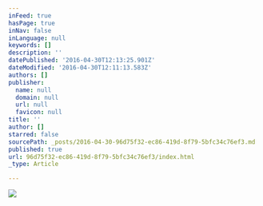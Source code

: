 ```yaml
---
inFeed: true
hasPage: true
inNav: false
inLanguage: null
keywords: []
description: ''
datePublished: '2016-04-30T12:13:25.901Z'
dateModified: '2016-04-30T12:11:13.583Z'
authors: []
publisher:
  name: null
  domain: null
  url: null
  favicon: null
title: ''
author: []
starred: false
sourcePath: _posts/2016-04-30-96d75f32-ec86-419d-8f79-5bfc34c76ef3.md
published: true
url: 96d75f32-ec86-419d-8f79-5bfc34c76ef3/index.html
_type: Article

---
```

![](https://the-grid-user-content.s3-us-west-2.amazonaws.com/73d8ad33-cb5c-4d06-8e24-2670e3c65f7b.jpg)